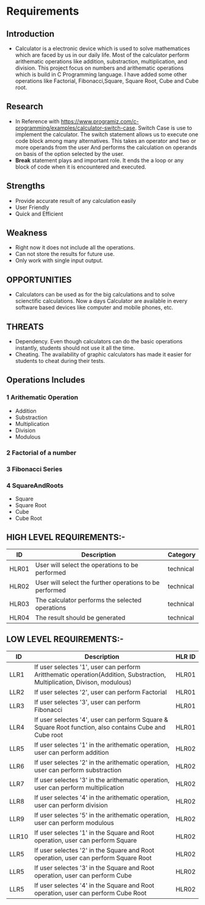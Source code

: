 # Requirements
## Introduction
 * Calculator is a electronic device which is used to solve mathematices which are faced by us in our daily life. Most of the calculator perform arithematic operations like addition, substraction, multiplication, and division. This project focus on numbers and arithematic operations which is build in C Programming language. I have added some other operations like Factorial, Fibonacci,Square, Square Root, Cube and Cube root.

## Research
* In Reference with https://www.programiz.com/c-programming/examples/calculator-switch-case.
Switch Case is use to implement the calculator. The switch statement allows us to execute one code block among many alternatives. This takes an operator and two or more operands from the user And performs the calculation on operands on basis of the option selected by the user. 
* **Break** statement plays and important role. It ends the a loop or any block of code when it is encountered and executed.

## Strengths
* Provide accurate result of any calculation easily
* User Friendly
* Quick and Efficient

## Weakness
* Right now it does not include all the operations.
* Can not store the results for future use.
* Only work with single input output.

## OPPORTUNITIES   
* Calculators can be used as for the big calculations and to solve scienctific calculations. Now a days Calculator are available in every software based devices like computer and mobile phones, etc.

## THREATS
* Dependency. Even though calculators can do the basic operations instantly, students should not use it all the time.
* Cheating. The availability of graphic calculators has made it easier for students to cheat during their tests.

## Operations Includes 
### 1 Arithematic Operation
  * Addition
  * Substraction
  * Multiplication
  * Division
  * Modulous
### 2 Factorial of a number
### 3 Fibonacci Series
### 4 SquareAndRoots
  * Square
  * Square Root
  * Cube 
  * Cube Root

## HIGH LEVEL REQUIREMENTS:-
| ID | Description | Category | 
| ----- | ----- | ------- | 
| HLR01 | User will select the operations to be performed | technical |  
| HLR02 | User will select the further operations to be performed | technical |
| HLR03 | The calculator performs the selected operations | technical |
| HLR04 | The result should be generated | technical |   


## LOW LEVEL REQUIREMENTS:-
| ID | Description | HLR ID | 
| ----- | ----- | ------- |
| LLR1 | If user selectes '1', user can perform Aritthematic operation(Addition, Substraction, Multiplication, Divison, modulous) | HLR01|
| LLR2 | If user selectes '2', user can perform Factorial | HLR01|
| LLR3 | If user selectes '3', user can perform Fibonacci | HLR01|
| LLR4 | If user selectes '4', user can perform Square & Square Root function, also contains Cube and Cube root | HLR01|
| LLR5 | If user selectes '1' in the arithematic operation, user can perform addition| HLR02|
| LLR6 | If user selectes '2' in the arithematic operation, user can perform substraction| HLR02|
| LLR7 | If user selectes '3' in the arithematic operation, user can perform multiplication| HLR02|
| LLR8 | If user selectes '4' in the arithematic operation, user can perform division| HLR02|
| LLR9 | If user selectes '5' in the arithematic operation, user can perform modulous| HLR02|
| LLR10 | If user selectes '1' in the Square and Root operation, user can perform Square | HLR02
| LLR5 | If user selectes '2' in the Square and Root operation, user can perform Square Root| HLR02|
| LLR5 | If user selectes '3' in the Square and Root operation, user can perform Cube| HLR02|
| LLR5 | If user selectes '4' in the Square and Root operation, user can perform Cube Root| HLR02|



